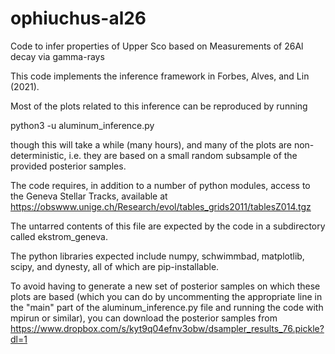 # ophiuchus-al26
Code to infer properties of Upper Sco based on Measurements of 26Al decay via gamma-rays

This code implements the inference framework in Forbes, Alves, and Lin (2021).

Most of the plots related to this inference can be reproduced by running 

python3 -u aluminum_inference.py

though this will take a while (many hours), and many of the plots are non-deterministic, i.e. they are based on a small random subsample of the provided posterior samples.

The code requires, in addition to a number of python modules, access to the Geneva Stellar Tracks, available at  https://obswww.unige.ch/Research/evol/tables_grids2011/tablesZ014.tgz

The untarred contents of this file are expected by the code in a subdirectory called ekstrom_geneva.

The python libraries expected include numpy, schwimmbad, matplotlib, scipy, and dynesty, all of which are pip-installable.

To avoid having to generate a new set of posterior samples on which these plots are based (which you can do by uncommenting the appropriate line in the "main" part of the aluminum_inference.py file and running the code with mpirun or similar), you can download the posterior samples from https://www.dropbox.com/s/kyt9q04efnv3obw/dsampler_results_76.pickle?dl=1

